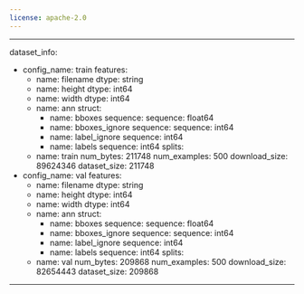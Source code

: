 ```yaml
---
license: apache-2.0
---
```


---
dataset_info:
- config_name: train
  features:
  - name: filename
    dtype: string
  - name: height
    dtype: int64
  - name: width
    dtype: int64
  - name: ann
    struct:
    - name: bboxes
      sequence:
        sequence: float64
    - name: bboxes_ignore
      sequence:
        sequence: int64
    - name: label_ignore
      sequence: int64
    - name: labels
      sequence: int64
  splits:
  - name: train
    num_bytes: 211748
    num_examples: 500
  download_size: 89624346
  dataset_size: 211748
- config_name: val
  features:
  - name: filename
    dtype: string
  - name: height
    dtype: int64
  - name: width
    dtype: int64
  - name: ann
    struct:
    - name: bboxes
      sequence:
        sequence: float64
    - name: bboxes_ignore
      sequence:
        sequence: int64
    - name: label_ignore
      sequence: int64
    - name: labels
      sequence: int64
  splits:
  - name: val
    num_bytes: 209868
    num_examples: 500
  download_size: 82654443
  dataset_size: 209868
---
